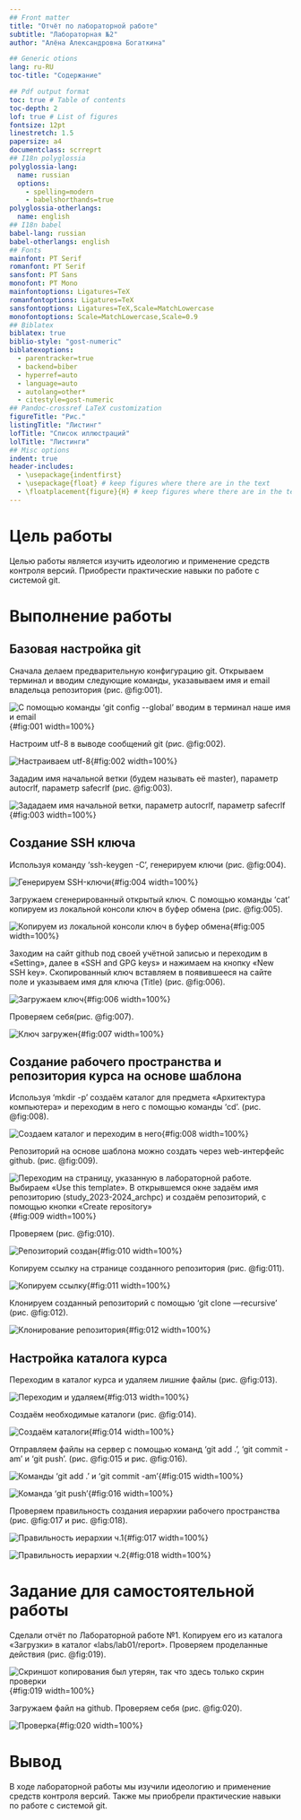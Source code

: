 ```yaml
---
## Front matter
title: "Отчёт по лабораторной работе"
subtitle: "Лабораторная №2"
author: "Алёна Александровна Богаткина"

## Generic otions
lang: ru-RU
toc-title: "Содержание"

## Pdf output format
toc: true # Table of contents
toc-depth: 2
lof: true # List of figures
fontsize: 12pt
linestretch: 1.5
papersize: a4
documentclass: scrreprt
## I18n polyglossia
polyglossia-lang:
  name: russian
  options:
	- spelling=modern
	- babelshorthands=true
polyglossia-otherlangs:
  name: english
## I18n babel
babel-lang: russian
babel-otherlangs: english
## Fonts
mainfont: PT Serif
romanfont: PT Serif
sansfont: PT Sans
monofont: PT Mono
mainfontoptions: Ligatures=TeX
romanfontoptions: Ligatures=TeX
sansfontoptions: Ligatures=TeX,Scale=MatchLowercase
monofontoptions: Scale=MatchLowercase,Scale=0.9
## Biblatex
biblatex: true
biblio-style: "gost-numeric"
biblatexoptions:
  - parentracker=true
  - backend=biber
  - hyperref=auto
  - language=auto
  - autolang=other*
  - citestyle=gost-numeric
## Pandoc-crossref LaTeX customization
figureTitle: "Рис."
listingTitle: "Листинг"
lofTitle: "Список иллюстраций"
lolTitle: "Листинги"
## Misc options
indent: true
header-includes:
  - \usepackage{indentfirst}
  - \usepackage{float} # keep figures where there are in the text
  - \floatplacement{figure}{H} # keep figures where there are in the text
---
```


# Цель работы

Целью работы является изучить идеологию и применение средств контроля версий. Приобрести практические навыки по работе с системой git.

# Выполнение работы

## Базовая настройка git
Сначала делаем предварительную конфигурацию git. Открываем терминал и вводим следующие команды, указавываем имя и email владельца репозитория (рис. @fig:001).

![С помощью команды ‘git config --global’ вводим в терминал наше имя и email](image/fig001.png){#fig:001 width=100%}

Настроим utf-8 в выводе сообщений git (рис. @fig:002).

![Настраиваем utf-8](image/fig002.png){#fig:002 width=100%}

Зададим имя начальной ветки (будем называть её master), параметр autocrlf, параметр safecrlf (рис. @fig:003).

![Зададаем имя начальной ветки, параметр autocrlf, параметр safecrlf](image/fig003.png){#fig:003 width=100%} 

## Создание SSH ключа

Используя команду ‘ssh-keygen -C’, генерируем ключи (рис. @fig:004).

![Генерируем SSH-ключи](image/fig004.png){#fig:004 width=100%}

Загружаем сгенерированный открытый ключ. С помощью команды ‘cat’ копируем из локальной консоли ключ в буфер обмена (рис. @fig:005).

![Копируем из локальной консоли ключ в буфер обмена](image/fig005.png){#fig:005 width=100%} 

Заходим на сайт github под своей учётной записью и переходим в «Setting», далее в «SSH and GPG keys» и нажимаем на кнопку «New SSH key».
Скопированный ключ вставляем в появившееся на сайте поле и указываем имя для ключа (Title) (рис. @fig:006).

![Загружаем ключ](image/fig006.png){#fig:006 width=100%}

Проверяем себя(рис. @fig:007).

![Ключ загружен](image/fig007.png){#fig:007 width=100%} 

## Создание рабочего пространства и репозитория курса на основе шаблона

Используя ‘mkdir -p’ создаём каталог для предмета «Архитектура компьютера» и переходим в него с помощью команды ‘cd’. (рис. @fig:008).

![Создаем каталог и переходим в него](image/fig008.png){#fig:008 width=100%} 

Репозиторий на основе шаблона можно создать через web-интерфейс github. (рис. @fig:009).

![Переходим на страницу, указанную в лабораторной работе. Выбираем «Use this template». В открывшемся окне задаём имя репозиторию (study_2023-2024_archpc) и создаём репозиторий, с помощью кнопки «Create repository»](image/fig009.png){#fig:009 width=100%} 

Проверяем (рис. @fig:010).

![Репозиторий создан](image/fig010.png){#fig:010 width=100%} 

Копируем ссылку на странице созданного репозитория (рис. @fig:011).

![Копируем ссылку](image/fig011.png){#fig:011 width=100%}

Клонируем созданный репозиторий с помощью ‘git clone —recursive’ (рис. @fig:012).

![Клонирование репозитория](image/fig012.png){#fig:012 width=100%}

## Настройка каталога курса

Переходим в каталог курса и удаляем лишние файлы (рис. @fig:013).

![Переходим и удаляем](image/fig013.png){#fig:013 width=100%}

Создаём необходимые каталоги (рис. @fig:014).

![Создаём каталоги](image/fig014.png){#fig:014 width=100%} 

Отправляем файлы на сервер с помощью команд ‘git add .’, ‘git commit -am’ и ‘git push’. (рис. @fig:015 и рис. @fig:016).

![Команды ‘git add .’ и ‘git commit -am’](image/fig015.png){#fig:015 width=100%} 

![Команда ‘git push’](image/fig016.png){#fig:016 width=100%}

Проверяем правильность создания иерархии рабочего пространства (рис. @fig:017 и рис. @fig:018).

![Правильность иерархии ч.1](image/fig017.png){#fig:017 width=100%}

![Правильность иерархии ч.2](image/fig018.png){#fig:018 width=100%}

# Задание для самостоятельной работы

Сделали отчёт по Лабораторной работе №1. Копируем его из каталога «Загрузки» в каталог «labs/lab01/report». Проверяем проделанные действия (рис. @fig:019).

![Скриншот копирования был утерян, так что здесь только скрин проверки](image/fig019.png){#fig:019 width=100%} 

Загружаем файл на github. Проверяем себя (рис. @fig:020).

![Проверка](image/fig020.png){#fig:020 width=100%}  

# Вывод
В ходе лабораторной работы мы изучили идеологию и применение средств контроля версий. Также мы приобрели практические навыки по работе с системой git.
